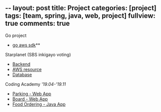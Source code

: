 --
layout: post
title: Project
categories: [project]
tags: [team, spring, java, web, project]
fullview: true
comments: true
---

Go project
- [go aws sdk](doc_goproject)**

Starplanet (SBS inkigayo voting)
- [Backend](doc_rm_spring)
- [AWS resource](doc_rm_aws)
- [Database](doc_rm_database)

Coding Academy <i>'19.04-'19.11</i>
- [Parking - Web App](parking)
- [Board - Web App](developmental)
- [Food Ordering - Java App](food)
